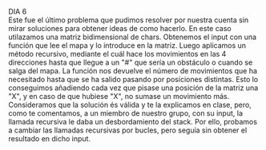 DIA 6
<br>
Este fue el último problema que pudimos resolver por nuestra cuenta sin mirar soluciones para obtener ideas de como hacerlo.
En este caso utilazamos una matriz bidimensional de chars. Obtenemos el input con una función que lee el mapa y lo introduce en la matriz. Luego aplicamos un método recursivo, mediante el cuál hace los movimientos en las 4 direcciones hasta que llegue a un "#" que sería un obstáculo o cuando se salga del mapa. La función nos devuelve el número de movimientos que ha necesitado hasta que se ha salido pasando por posiciones distintas. Esto lo conseguimos añadiendo cada vez que pisase una posición de la matriz una "X", y en caso de que hubiese "X", no sumase un movimiento más. Consideramos que la solución és válida y te la explicamos en clase, pero, como te comentamos, a un miembro de nuestro grupo, con su input, la llamada recursiva le daba un desbordamiento del stack. Por ello, probamos a cambiar las llamadas recursivas por bucles, pero seguía sin obtener el resultado en dicho input. 
<br><br>

